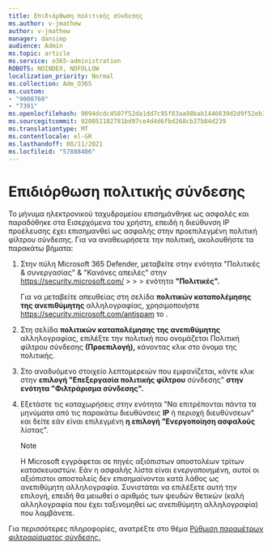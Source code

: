 ```yaml
---
title: Επιδιόρθωση πολιτικής σύνδεσης
ms.author: v-jmathew
author: v-jmathew
manager: dansimp
audience: Admin
ms.topic: article
ms.service: o365-administration
ROBOTS: NOINDEX, NOFOLLOW
localization_priority: Normal
ms.collection: Adm_O365
ms.custom:
- "9000760"
- "7391"
ms.openlocfilehash: 9094dcdc4507f52da1dd7c95f83aa98bab1446639d2d9f52eb3a7bc849dc183c
ms.sourcegitcommit: 920051182781bd97ce4d4d6fbd268cb37b84d239
ms.translationtype: MT
ms.contentlocale: el-GR
ms.lasthandoff: 08/11/2021
ms.locfileid: "57888406"
---
```

# <a name="fix-connection-policy"></a>Επιδιόρθωση πολιτικής σύνδεσης

Το μήνυμα ηλεκτρονικού ταχυδρομείου επισημάνθηκε ως ασφαλές και παραδόθηκε στα Εισερχόμενα του χρήστη, επειδή η διεύθυνση IP προέλευσης έχει επισημανθεί ως ασφαλής στην προεπιλεγμένη πολιτική φίλτρου σύνδεσης. Για να αναθεωρήσετε την πολιτική, ακολουθήστε τα παρακάτω βήματα:

1. Στην πύλη Microsoft 365 Defender, μεταβείτε στην ενότητα "Πολιτικές & συνεργασίας" & "Κανόνες απειλές" στην <https://security.microsoft.com/>  \>  \>  \>  ενότητα **"Πολιτικές".**

   Για να μεταβείτε απευθείας στη σελίδα **πολιτικών καταπολέμησης της ανεπιθύμητης** αλληλογραφίας, χρησιμοποιήστε <https://security.microsoft.com/antispam> το .

2. Στη σελίδα **πολιτικών καταπολέμησης της ανεπιθύμητης** αλληλογραφίας, επιλέξτε την πολιτική που ονομάζεται Πολιτική φίλτρου σύνδεσης **(Προεπιλογή),** κάνοντας κλικ στο όνομα της πολιτικής.

3. Στο αναδυόμενο στοιχείο λεπτομερειών που εμφανίζεται, κάντε κλικ στην **επιλογή "Επεξεργασία πολιτικής φίλτρου** σύνδεσης" **στην ενότητα "Φιλτράρισμα σύνδεσης".**

4. Εξετάστε τις καταχωρήσεις στην ενότητα "Να επιτρέπονται πάντα τα μηνύματα από τις παρακάτω διευθύνσεις **IP** ή περιοχή διευθύνσεων" και δείτε εάν είναι επιλεγμένη **η επιλογή "Ενεργοποίηση ασφαλούς** λίστας".

   > [!NOTE]
   > Η Microsoft εγγράφεται σε πηγές αξιόπιστων αποστολέων τρίτων κατασκευαστών. Εάν η ασφαλής λίστα είναι ενεργοποιημένη, αυτοί οι αξιόπιστοι αποστολείς δεν επισημαίνονται κατά λάθος ως ανεπιθύμητη αλληλογραφία. Συνιστάται να επιλέξετε αυτή την επιλογή, επειδή θα μειωθεί ο αριθμός των ψευδών θετικών (καλή αλληλογραφία που έχει ταξινομηθεί ως ανεπιθύμητη αλληλογραφία) που λαμβάνετε.

Για περισσότερες πληροφορίες, ανατρέξτε στο θέμα [Ρύθμιση παραμέτρων φιλτραρίσματος σύνδεσης.](https://docs.microsoft.com/microsoft-365/security/office-365-security/configure-the-connection-filter-policy)
